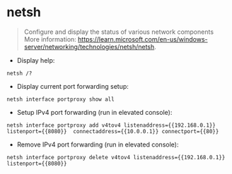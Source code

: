 # netsh

> Configure and display the status of various network components
> More information: <https://learn.microsoft.com/en-us/windows-server/networking/technologies/netsh/netsh>.

- Display help:

`netsh /?`

- Display current port forwarding setup:

`netsh interface portproxy show all`

- Setup IPv4 port forwarding (run in elevated console):

`netsh interface portproxy add v4tov4 listenaddress={{192.168.0.1}} listenport={{8080}}  connectaddress={{10.0.0.1}} connectport={{80}}`

- Remove IPv4 port forwarding (run in elevated console):

`netsh interface portproxy delete v4tov4 listenaddress={{192.168.0.1}} listenport={{8080}}`
